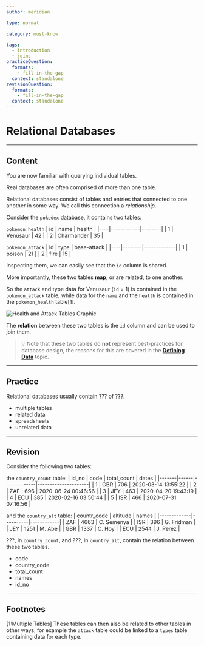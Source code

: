 ```yaml
---
author: meridian

type: normal

category: must-know

tags:
  - introduction
  - joins
practiceQuestion:
  formats:
    - fill-in-the-gap
  context: standalone
revisionQuestion:
  formats:
    - fill-in-the-gap
  context: standalone
---
```


# Relational Databases

---

## Content

You are now familiar with querying individual tables.

Real databases are often comprised of more than one table.

Relational databases consist of tables and entries that connected to one another in some way. We call this connection a *relationship*.

Consider the `pokedex` database, it contains two tables:

`pokemon_health`
| id | name       | health |
|----|------------|--------|
| 1  | Venusaur   | 42     |
| 2  | Charmander | 35     |

`pokemon_attack`
| id | type   | base-attack |
|----|--------|-------------|
| 1  | poison | 21          |
| 2  | fire   | 15          |

Inspecting them, we can easily see that the `id` column is shared.

More importantly, these two tables **map**, or are related, to one another.

So the `attack` and type data for Venusaur (`id` = 1) is contained in the `pokemon_attack` table, while data for the `name` and the `health` is contained in the `pokemon_health` table[1].

![Health and Attack Tables Graphic](https://img.enkipro.com/2d381a48dbcfcb92827e8fca3b95c450.png)

The **relation** between these two tables is the `id` column and can be used to join them.

> 💡 Note that these two tables do **not** represent best-practices for database design, the reasons for this are covered in the [**Defining Data**](https://app.enkipro.com/course/ddl) topic.

---

## Practice

Relational databases usually contain ??? of ???.

- multiple tables
- related data
- spreadsheets
- unrelated data

---

## Revision

Consider the following two tables:

the `country_count` table:
| id_no | code | total_count | dates               |
|-------|------|-------------|---------------------|
| 1     | GBR  | 706         | 2020-03-14 13:55:22 |
| 2     | ZAF  | 696         | 2020-06-24 00:46:56 |
| 3     | JEY  | 463         | 2020-04-20 19:43:19 |
| 4     | ECU  | 385         | 2020-02-16 03:50:44 |
| 5     | ISR  | 466         | 2020-07-31 07:16:56 |

and the `country_alt` table:
| countr_code | altitude | names      |
|-------------|----------|------------|
| ZAF         | 4663     | C. Semenya |
| ISR         | 396      | G. Fridman |
| JEY         | 1251     | M. Abe     |
| GBR         | 1337     | C. Hoy     |
| ECU         | 2544     | J. Perez   |


???, in `country_count`, and ???, in `country_alt`, contain the relation between these two tables.

- code
- country_code
- total_count
- names
- id_no

---

## Footnotes
[1:Multiple Tables]
These tables can then also be related to other tables in other ways, for example
the `attack` table could be linked to a `types` table containing data for each type.

